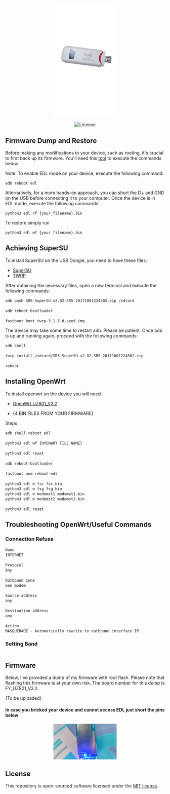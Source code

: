 <p align="center"><a href="https://github.com/AlienWolfX/UZ801-USB_MODEM" target="_blank"><img src="img/4g-modem.png" width="200" alt="EcoSwap Logo"></a></p>

<p align="center"><img src="https://img.shields.io/packagist/l/laravel/framework" alt="License"></a>
</p>

## Firmware Dump and Restore

Before making any modifications to your device, such as rooting, it's crucial to first back up its firmware. You'll need this <a href="https://github.com/bkerler/edl">tool</a> to execute the commands below.

Note: To enable EDL mode on your device, execute the following command:

```
adb reboot edl
```

Alternatively, for a more hands-on approach, you can short the D+ and GND on the USB before connecting it to your computer. Once the device is in EDL mode, execute the following commands:

```
python3 edl rf {your_filename}.bin
```

To restore simply run

```
python3 edl wf {your_filename}.bin
```

## Achieving SuperSU

To install SuperSU on the USB Dongle, you need to have these files:

- <a href="SR5-SuperSU-v2.82-SR5-20171001224502.zip">SuperSU</a>
- <a href="twrp-3.1.1-0-seed.img">TWRP</a>

After obtaining the necessary files, open a new terminal and execute the following commands:

```
adb push SR5-SuperSU-v2.82-SR5-20171001224502.zip /sdcard

adb reboot bootloader

fastboot boot twrp-3.1.1-0-seed.img
```

The device may take some time to restart adb. Please be patient. Once adb is up and running again, proceed with the following commands:

```
adb shell

twrp install /sdcard/SR5-SuperSU-v2.82-SR5-20171001224502.zip

reboot
```

## Installing OpenWrt

To install openwrt on the device you will need

- <a href="openwrt-UZ801_v3.2.tar.gz">OpenWrt UZ801_V3.2</a>

* {4 BIN FILES FROM YOUR FIRMWARE}

Steps

```
adb shell reboot edl

python3 edl wf {OPENWRT FILE NAME}

python3 edl reset

adb reboot-bootloader

fastboot oem reboot-edl

python3 edl w fsc fsc.bin
python3 edl w fsg fsg.bin
python3 edl w modemst1 modemst1.bin
python3 edl w modemst2 modemst2.bin

python3 edl reset
```

## Troubleshooting OpenWrt/Useful Commands

### Connection Refuse

```
Name
INTERNET

Protocol
Any

Outbound zone
wan modem

Source address
any

Destination address
any

Action
MASQUERADE - Automatically rewrite to outbound interface IP
```

### Setting Band

```

```

## Firmware

Below, I've provided a dump of my firmware with root flash. Please note that flashing this firmware is at your own risk. The board number for this dump is FY_UZ801_V3.2.

{To be uploaded}

#### In case you bricked your device and cannot access EDL just short the pins below

<p align="center"><a href="https://wiki.postmarketos.org/images/0/00/Uz801_board.jpg" target="_blank"><img src="img/Uz801_board.jpg" width="200" alt="EDL PIN"></a></p>

## License

This repository is open-sourced software licensed under the [MIT license](https://opensource.org/licenses/MIT).
